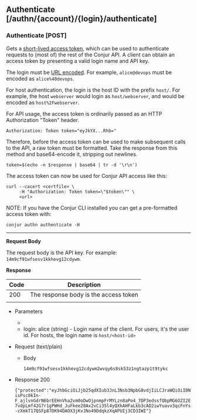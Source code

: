 ## Authenticate [/authn/{account}/{login}/authenticate]

### Authenticate [POST]

Gets a [short-lived access token](/reference/cryptography.html#authentication-tokens), which can be used to authenticate requests to (most of) the rest of the Conjur API. A client can obtain an access token by presenting a valid login name and API key.

The login must be [URL encoded][percent-encoding]. For example, `alice@devops`
must be encoded as `alice%40devops`.

For host authentication, the login is the host ID with the prefix `host/`. For example, the host `webserver` would login as `host/webserver`, and would be encoded as `host%2Fwebserver`.

[percent-encoding]: https://developer.mozilla.org/en-US/docs/Glossary/percent-encoding

For API usage, the access token is ordinarily passed as an HTTP Authorization "Token" header.

```
Authorization: Token token="eyJkYX...Rhb="
```

Therefore, before the access token can be used to make subsequent calls to the API, a raw token must be formatted.
Take the response from this method and base64-encode it, stripping out newlines.

```
token=$(echo -n $response | base64 | tr -d '\r\n')
```

The access token can now be used for Conjur API access like this:

```
curl --cacert <certfile> \
     -H "Authorization: Token token=\"$token\"" \
     <url>
```

NOTE: If you have the Conjur CLI installed you can get a pre-formatted access token with:

```
conjur authn authenticate -H
```


---

**Request Body**

The request body is the API key. For example: `14m9cf91wfsesv1kkhevg12cdywm`. 

**Response**

| Code | Description                           |
|------|---------------------------------------|
|  200 | The response body is the access token |
|<!-- include(partials/http_401.md) -->|

+ Parameters
    + <!-- include(partials/account_param.md) -->
    + login: alice (string) - Login name of the client. For users, it's the user id. For hosts, the login name is `host/<host-id>`

+ Request (text/plain)
    + Body

        ```
        14m9cf91wfsesv1kkhevg12cdywm2wvqy6s8sk53z1ngtazp1t9tykc
        ```

+ Response 200

    ```
    {"protected":"eyJhbGciOiJjb25qdXIub3JnL3Nsb3NpbG8vdjIiLCJraWQiOiI0NGIwMjBmNjY0MDBmNzFhZDQ3Y2I0N2IzYTFiNmU5MSJ9","payload":"eyJzdWIiOiJhbGljZSIsImlhdCI6MTUwNTgzMDY1MX0=","signature":"iRLTwNomb_b6TS4e539IIC-isPsc0kIn-F_ajlvnGdrN6brEEHnVha2vm0oDwOjpnmpFrMYLzn8aPo4_7DP3edssfQbpMG6OZI2Ea9DRfkhQGtSQ2fQvhDos_f16EX_jWQkYlsY6T_RurAxf_7VC4hEhjZA8nLkXOohA1DheyoJiT2-7vdpLmf42G7r1gPWHd_JuFkee28Ax2vCi35l4yQXkAHFaLkb3cAD2iwYuavv3qcFnYsT5WhLQqndPoNzgNa4dMvWRkVNUoVmvL30oE6lAlWPO4rFbPpmLwJRJFudDF8IVV9cVRKnV3z79_3RfEsHJ6YTHVX4Cv--cXmkT17QSFp87DK94DAOX3jKvJNo49DdqkzXqAPUIj3CD3IWI"}
    ```
